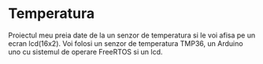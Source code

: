 # Temperatura
Proiectul meu preia date de la un senzor de temperatura si le voi afisa pe un ecran lcd(16x2).
Voi folosi un senzor de temperatura TMP36, un Arduino uno cu sistemul de operare FreeRTOS si un lcd.
